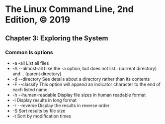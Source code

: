 # The Linux Command Line, 2nd Edition, © 2019

## Chapter 3: Exploring the System

### Common ls options

* -a -all List all files
* -A --almost-all Like the -a option, but does not list . (current directory) and .. (parent directory)
* -d --directory See details about a directory rather than its contents
* -F --classify This option will append an indicator character to the end of each listed name. 
* -h --human-readable Display file sizes in human readable format
* -l Display results in long format
* -r --reverse Display the results in reverse order
* -S Sort results by file size
* -t Sort by modification times